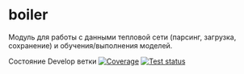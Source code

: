 # boiler
Модуль для работы с данными тепловой сети (парсинг, загрузка, сохранение) и обучения/выполнения моделей.

Состояние Develop ветки 
[![Coverage](https://codecov.io/github/cool-soft/boiler/coverage.svg?branch=develop)](https://codecov.io/gh/cool-soft/boiler)
[![Test status](https://github.com/cool-soft/boiler/actions/workflows/test-package.yml/badge.svg?branch=develop)](https://github.com/cool-soft/boiler/actions/workflows/test-package.yml)
